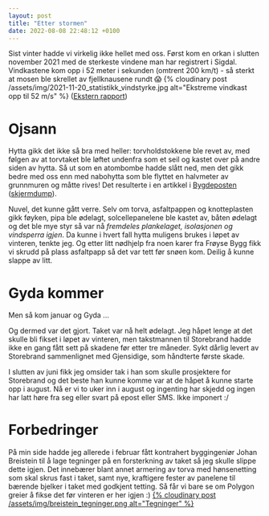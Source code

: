 ```yaml
---
layout: post
title: "Etter stormen"
date: 2022-08-08 22:48:12 +0100
---
```


Sist vinter hadde vi virkelig ikke hellet med oss. Først kom en orkan i
slutten november 2021 med de sterkeste vindene man har registrert i Sigdal.
Vindkastene kom opp i 52 meter i sekunden (omtrent 200 km/t) - så sterkt
at mosen ble skrellet av fjellknausene rundt 😱
{% cloudinary post /assets/img/2021-11-20_statistikk_vindstyrke.jpg alt="Ekstreme vindkast opp til 52 m/s" %}
([Ekstern rapport][rapport])

# Ojsann

Hytta gikk det ikke så bra med heller:
torvholdstokkene ble revet av, med følgen av at torvtaket ble løftet undenfra som
et seil og kastet over på andre siden av hytta. Så ut som en atombombe hadde
slått ned, men det gikk bedre med oss enn med nabohytta som ble flyttet en
halvmeter av grunnmuren og måtte rives! Det resulterte i en artikkel i
[Bygdeposten][bygdeposten] ([skjermdump][bygdeposten-dump]).

<div class="pa-gallery-player-widget" style="width:100%; height:480px; display:none;"
  data-link="https://photos.app.goo.gl/cRi1e77jFiWoQfxR8"
  data-title="Orkan 19.-20. november 2021"
  data-description="22 new items added to shared album">
  <object data="https://lh3.googleusercontent.com/lCQu_LwemCLtThxlyo31f_jslGrwiiZFaMNWeK1_bg2An1_v8FachlmO3AhTTfRaKPsfd_npIE_cNOVnniF72B59tx6xw8qzXZGu7x_cqvKaaitxrzoC531455B3X7iOC8tmP9AsmRM=w1920-h1080"></object>
  <object data="https://lh3.googleusercontent.com/PxGF7zFTuVE2rb6lQ_tE5ukXCiDELZhCx1uX0BFiZaljF2C4Saorq-L_lt7K2F7AMcc_uHQsA2cfU2AFQIzIpD5xMXr-XKh-iMhOFQXXYg37D-I8oIiLPuPF8X7SboI1q2jjFTx2OB8=w1920-h1080"></object>
  <object data="https://lh3.googleusercontent.com/i4B_CenCahPasiPKunJAveAYhYVPAkm2vLMCtWFDiONjT2i-RQw6D9Cubtx2unvoeaPbdhfkU0BoQOd0W1LQdvIBNnMQD3CgrIqxVc4WwKmkt-_4kvE18xPciMGTsuQa4icNFOTvukk=w1920-h1080"></object>
  <object data="https://lh3.googleusercontent.com/CZT6HMZSHvLz0Sz3v88rCfchWl-GJwUf3byUHMUD1r0pfYrCvfrbPdbE23d9dw4tjhCYnUpvAB5_QQTUyMpd936ZDd3x7DUkSuEO4WbdMqwEl0mUWI0FlCS_qoc97t20cviuxsUTcr0=w1920-h1080"></object>
  <object data="https://lh3.googleusercontent.com/e9VohYK9GNuPJYxLZHIRPU6dxCKvDnkbdr7dwT2SxnrSJzU6C6UPJDlZk4UepruFID-JsNIqrDQKElqCjG0tYjiO80DN2d-pBV9CvZ48mVjYI4uXB-K50J32luHRA-uQlO1YMXK8U10=w1920-h1080"></object>
  <object data="https://lh3.googleusercontent.com/6RiGkn4J-asfnSG6LTOHRMVGRoFmtbDPYPrCQ9BUTRFg9o4nL0bg23QFQnIo8awu6Rl4vZ6KqOi3K-Jl_Mn9E-eLijhIRNsfJk6aJaegjIsQMVw_jpeEmMofjkm2vtJvvY9RHZ8n4e4=w1920-h1080"></object>
  <object data="https://lh3.googleusercontent.com/A04tJi1eXT73At56bxBhFj0ekTSaDX7biNo_kcPIKTc3OsN-Ujnh3jIjV_l-jb7sfWF2FZpoCLdSZ2P5o2jEI2hrooh3sgnEaZy00RrlQzWM_ZSgmgwmG7tUBkSk-1K0TuC8sxQ65vg=w1920-h1080"></object>
  <object data="https://lh3.googleusercontent.com/1OyBYNit3xVflKc8iGWxfksSQQSaXMZAeid-s8g7zz-StqU8_MUtVoqoPfgLz8OFY5ntIhBrchbQ4qyquG31j3atYvsZfI8s8Xy_8lH_GrIeTbj2F78Zz5E15SqUm1vPpYldZwtr6NY=w1920-h1080"></object>
  <object data="https://lh3.googleusercontent.com/4brXl1i9Z0SGqH-W9P2cdoUqVwn_JfhPpsI8ATIRI5x_t-ae2A2i9scbVcw-4YlZstXnhNoKXMJwEvDsFoulySKVqbRNMtVvIXGpVvRjOEGn333XVDrLvMIDwZeXjUbwmy-7vw9AC_g=w1920-h1080"></object>
  <object data="https://lh3.googleusercontent.com/N5shUkox9hv2ulGbL6AMx6_IvSCwb65w4WFTqd1hdaCMbtMesGUCOWy1fT5AOMKIG94BqgD7HXhAN_UQmUSitIWPqidrn1Seazz9be9ErdELOeYpJ78ClVDAXrafieLjF8iivNSgwR0=w1920-h1080"></object>
  <object data="https://lh3.googleusercontent.com/YhnLYvjRLSVCf64VcA5AZT907pW_An9DWTXHRPpfsFrzZoe7XX08Djx8FV4acG3z1qjSo5VzseaWJJF3So2UXhAl4peGTA63pWY1CttK3mCyMSuTE1LsE7JQESq_cUtHvmCiJ91UIrc=w1920-h1080"></object>
  <object data="https://lh3.googleusercontent.com/VirWDCd1muUKHdHlVaO4qJIoqWfy3KkJdXT6otTuiTGJwkeX84_koKxaXQ6A_CzoJfoAWWj2UGTieH3ZdwSvOub0-bqZqtdMwjlfiwEacbyCnKx3hKSbkgkCXR3yUd4U_2lkIWGv6_8=w1920-h1080"></object>
  <object data="https://lh3.googleusercontent.com/eN9ppUH99SQp98Qr17IJjk_44h3FLjwy-v093SKaOVPjO3mc4xnrFJIEITaNvVwYYPD0Q8S--1VyFlfuuI6kHtMzx-ne0JkBsYoWPC1NUptAT9vbkwuTAXu_BqIN7IaYqm5nIHRNaXQ=w1920-h1080"></object>
  <object data="https://lh3.googleusercontent.com/1MUlLsOLeikHQIevxw2Z-yVsTkr7RD2AvfVVTj0CKsdtauteqJuNtZXSd-WgK04nG7w7QZDBA8OWHR_xWQEix3JPdN5nxIvK_paqKieh6A_nvWIEPW1SD1clTK29hRMN-whOCM_xViU=w1920-h1080"></object>
  <object data="https://lh3.googleusercontent.com/uFbKgw_M9rS5jrSfS-hVkQDz2UOdY7paIC63in3DWf3EBORv-pHYhoh_NvlVCvPrQbfCC1VOilWY2CG7za1RieS2Lz2BQEBlNxsoVqWb__a4Cbjw-TQ5Wua85ODNpSgdpQppAQLOT0Q=w1920-h1080"></object>
  <object data="https://lh3.googleusercontent.com/ojo_92SHdi52HvQ-rAa6uh0OCLDDpdhSkmtgEvldQ04Kx_H_vsYU-T6serYjtVZ9wsB4DwZ41UaLVLa-c5F6Ia0ywq2RcKjKW5z2QDrttIOr60C8pOUEb75tlkFxbcAZwMdD-nkvs9c=w1920-h1080"></object>
  <object data="https://lh3.googleusercontent.com/Z9rfyhO45iqcwJT-d1AE2h26JkKNi2NPYmzb5lXD3HDnaqpeteLPsjaLRHXUO2JVcZI5an5c_zsLRZQqU2gLoMy-fivFTPRtP1Idltd_NBSci6UH69rWR3uiom5bOvAVS3FZCtIm5eI=w1920-h1080"></object>
  <object data="https://lh3.googleusercontent.com/pL3I9ckX0eBgojumr1o1PYV2n6M39CvKpQ59NGKmnv7bXb8Q5m5uai4rizFaoQQYAEjt3LYlJiXu7BMnT87jbld1j1pnCMotgkPNowCWDirkC2cJkXxquB3y9h0e923Puox52j3BS0A=w1920-h1080"></object>
  <object data="https://lh3.googleusercontent.com/8XxzBswywFNYlkoarkkbOFwSzzb2GsCdgIM3lHksTNl1tB0GKMcXcJbEti3qxKbTN56Lva1JwVRzrKeH_gihT97c3nLD3XPtZE0BIItXuvZVFOdUM7tkoZovuv1mMUu8_0fpio8VRQk=w1920-h1080"></object>
  <object data="https://lh3.googleusercontent.com/Gt5ZeGBnsP-GlgJ2qPRazvzA90SowQZGRtwWlOkoJGu2bJeN-jmbp0o6BfFtqilF6MLD_jbc5T-YwZT42OoFkYQyaN9QYzzY6E2b6v0be5CQ7BFUQOPlxZGjI9OREEim-T5XxQAjEAU=w1920-h1080"></object>
</div>

Nuvel, det kunne gått verre. Selv om torva, asfaltpappen og knotteplasten gikk føyken,
pipa ble ødelagt, solcellepanelene ble kastet av, båten ødelagt og det ble mye styr så var nå
_fremdeles plankelaget, isolasjonen og vindsperra igjen_. Da kunne i hvert fall
hytta muligens brukes i løpet av vinteren, tenkte jeg. Og etter litt nødhjelp
fra noen karer fra Frøyse Bygg fikk vi skrudd på plass asfaltpapp så det var
tett før snøen kom. Deilig å kunne slappe av litt.

# Gyda kommer

Men så kom januar og Gyda ...

<div class="pa-gallery-player-widget" style="width:100%; height:480px; display:none;"
  data-link="https://photos.app.goo.gl/M3uid3N7DJGNHGhg8"
  data-title="Gyda slår til, 17. januar 2022"
  data-description="24 new items added to shared album">
  <object data="https://lh3.googleusercontent.com/gXmtR4O5r8zNv6AQK_WtArVQw1YIRhxYoqP7QNij0M7p_Ahh_SO0OIdIzlMeBgHmduHQvZAyJanyCUYlOnoUGFBrGQK5Rc3MSMjySx_NzVNHJ8iNaNJOvw9DHOyuMLp3UURN-1dnjUM=w1920-h1080"></object>
  <object data="https://lh3.googleusercontent.com/gI4F-VnQW88s-VSI7L1E7nyXWOvuflRxzxrI-Iz2k4zS-w4SbnGeneww1iXRHf4TUFumUbjCatqUx6tGjiCCdQ835LWuj8l7F_Ys6Uieb7AmyrRUiSnwONCJ0AwmwGfVfSu10G1mDUE=w1920-h1080"></object>
  <object data="https://lh3.googleusercontent.com/FrdrcDT8jzTrWFMGC0QbXxBJk4lbiDRgtMG0DZmi7Ng4YnvySWoTm5cFvTecNeDK-sljiD7xfGaxw87-OeD1Rxxt4UEyZ5yE4ROFUVeYAtmbxu_afUaeuqc-GqRp4b08r3NsSXKgDz8=w1920-h1080"></object>
  <object data="https://lh3.googleusercontent.com/MZP4znn75pm0wiAoWM_0JwXrt5Cw7RI0plfqiEaChj0V38mvJvs_sPz048Wv0gYCXbYuO7kSMp7hEHmeRg4q2tRJAPfI5f_JtamGHrFCMfB5MOlml7QbW0cfgSmru7LAt-MYDR6m1bM=w1920-h1080"></object>
  <object data="https://lh3.googleusercontent.com/76lf8Ft2wbtVsaVbWK7bI3ObRMo_HsJ1_G58OSNxWlWXIrtXVSkyd1ojTXiGMkEfx0NGrRHHDYBICIyujrroX5u4PSdA1CgsNxiWxDMTzlfW400hkk8iA1A2ATk2pCsFKipnucX2dPk=w1920-h1080"></object>
  <object data="https://lh3.googleusercontent.com/rHR_OwuWpaN22ZyPU6Ybjq-1aHouoCkISkhTaOlz3-hkq7hiAOdDbRz18qUkMTd5f3Pw1dsXqpTuhBX2PELwHp2iNrOD9wnNqrI87t0PbuEO80oMta1PYqvPg1hg3choX49tmy66VPE=w1920-h1080"></object>
  <object data="https://lh3.googleusercontent.com/zkXMO6802-j5jm33rNajltPMI4Dx6TNZ-ihrHzURhFEpxAquUfBNuxt1BXVVNGmbWsB2EbFEH3zuyM_Xh71nBzBhqcCrjKw8FmwyuFqUE3_7PsUss5wsuAd8l_Phz1EVcHyJB0VI8VA=w1920-h1080"></object>
  <object data="https://lh3.googleusercontent.com/bYJOX24Nfhej1pusgIQRxEh1_1pjLlC81b5o5Huuo5zM9R8Vx2TALcJkH679jX5ds4SFunTbVorJ-FDvYo5AXMynYMAFg37vSIk-QIiwBjVr5Yqlrp8du5HkF5CnBAHe_JNOsH5ccew=w1920-h1080"></object>
  <object data="https://lh3.googleusercontent.com/u8oCW7X4VJKbKL8sOl-vD6S4mUVAluTj8dxILcj1ut7G9UEwG6PehE4g5kJq-atGZ4oFfdNLT2VBagB-RlsSYG8_npeznFZx-_cfUD7o-PT5BtnnSnJAD9nCzpfTI7unN1jgAlwIC5M=w1920-h1080"></object>
  <object data="https://lh3.googleusercontent.com/2yEaDn5QgOt-tIsQoSZ5Sv1FWUjuJKxuIlnxUcq6q54aNQdeFdgLyigpyizRAH44w-mUoIkF_Qqlkccirk_a4WvKavwEPDMY6vftfgDJqHHnT2LwrLxcApn7OJjdPUpDXhx8E4QhGKI=w1920-h1080"></object>
  <object data="https://lh3.googleusercontent.com/fMUq1Vl1gvYK91usENpg4LincqBe60prPFtUVZ22W92Wh0x3CNTui4rODl3xbSZ8ObfFTIAhO5NnbjnFPgitwHH-aT8007_IILJgMKaTuqWYKsKaffoOd_d3FHgkk562XsrQNzxAEvo=w1920-h1080"></object>
  <object data="https://lh3.googleusercontent.com/8tNtrpr1rlP8i8JvqKcPkr3i5D8JdJJmiU4Q4GrsfxGFc8vxvNz8L02ZvdzF5U7sC-qyc4wY8Yb7vHR9qJC8TB7Po6dUHlHI7rqrYcpUy1eSb-Gyy3mYuS7xtEmg5T2mVqB3F0zk1qk=w1920-h1080"></object>
  <object data="https://lh3.googleusercontent.com/5nHaABMawQ3Rq16UG5T4hXdXlZ-GRv3OZWkrVP5HWxaDxXK9H_gP9vysxERE4ir_u_fK4muUmtCSuRqRQn0mJ93hkwZxEjSYkFRz2NoJvDbjy8GiumDvUMsDh63Ft_oWV1FeflwA0gc=w1920-h1080"></object>
  <object data="https://lh3.googleusercontent.com/AYrmGRwmuFcNBRGezI6JaEx5a1cZaJudGXEdk6kMPCsysxJDmMjJB0iOEutkNQrZt3y1gjbcQe8PFzGc0yrbyDiEj-PM5w3-xm9FhgFfo0yYwC43pGEeI9ShiVgBT-nukZtYqo0aqkA=w1920-h1080"></object>
  <object data="https://lh3.googleusercontent.com/uzq64xv8ohoyde0LmaMNl7KfUQihJ-UI5yvY_scm4DEd8DAwF_PkIOCpMwneECBsCuWkYV5TB3BWj1SaonWWAS8fvBNJ2a90f691HtRY0_uMf7jTaWU6_Em2858Cj9GFdK8QmwdoiTw=w1920-h1080"></object>
  <object data="https://lh3.googleusercontent.com/RaRk_S7e60Ck8cYYY0O3niEAzHZwMaWYla-sJAaro7Sd52eKUMBGRnUSN2qdBATfb1TxW_d2BSlkBszpMj_XesjrFE-QzwG56IIO79uUs8mSoGcw2x_5yxaNIcyNrB7hXqo0MJMC9hk=w1920-h1080"></object>
  <object data="https://lh3.googleusercontent.com/cDNLc9BHh7YXNvIb0UsgINeYtqJdZLE9K5cKpkFoZ_0_T3bvtCA1V05kmcPCyAsvzeSzN3UAK1K7m9JdkZDrAq4YGBRbR6soR7U9JaKqF7zP_eRFtdzdZ-CFLYL8suu9CXcBxc6PMbE=w1920-h1080"></object>
  <object data="https://lh3.googleusercontent.com/8pahul1kF9cu3oj4UKie0i2LZw_7VLDBy1j82Q8gefFe64ZRh2wer-wettZ4IGjOaG6eNBPfFRCd-AXPTn3AugTaBIagzW8-pJRrgKELjGZu5_lVGgZRmh4NCEk_QQ78Ed2SyFj8bDk=w1920-h1080"></object>
  <object data="https://lh3.googleusercontent.com/wXd06itzdTF-Rft7o3pPq9nV5Jce7Ad3L_de6hBWq9SOPXOb8_qEIi6avKjKrXB0PTAbXWHxf97W1weqjbuOhMm1yLABLufohNjXNuEF-U-OM2yaf9jpGllx4SIV18DCK5ybFhWF29E=w1920-h1080"></object>
  <object data="https://lh3.googleusercontent.com/aRYl9p42F8WUXrxwGuC8KLYawJKLB6HLfNXDgegT4mfmYELQwLUODpw7WEJg7f3ADE4VJbaxtTXwc2n3-cZVfd18ubTdbMWEbDnmNHW8FmNVKF-WNsaBYCjt2DIiv6P-ho8v2iMrhzY=w1920-h1080"></object>
  <object data="https://lh3.googleusercontent.com/rc7qD0qy004pr9birkue8ne7vozyfmyzq9UFOJvr7l9rgDLXSHJsceHyTSzYHq7_3udUDHh3MZQaUo8WPCCIb3CN9EE9Bzef0ONGSyJ5ORgKwciy15Pny4n8ALXvndX3_cZbgF121qE=w1920-h1080"></object>
  <object data="https://lh3.googleusercontent.com/jvWcPnTf0NVzl2bsZp1LFuV-4j-xi7SIYz6OmfFj0E3kNzuh4bkxHkJYu_2HZjJNT9LeMspbZhiJFq3G9-uyZ_tiiZFft03z3VxtqDsCHpOvYXEovm6Oftki_bkH4ObmU5NH1JlVvyQ=w1920-h1080"></object>
  <object data="https://lh3.googleusercontent.com/kO-kf4LUa4x2TOzp_cc9Y-KJuESnvsBaNcS0ck6PY5K46wHNvvYZNST4lT15QZzjW98isP7F3irIC76Y9s1wb6GfDmsWEQ6joKFjK1NxR6z9G-3OiVa77pgpE3nf7raZSjNl1JnSOh0=w1920-h1080"></object>
  <object data="https://lh3.googleusercontent.com/DG-jmLuFswdRgQn8M06C5YRNReBeFxATOQkTFjYeIHhZvXjtRiWubJZGPdMbX4J_kNVxSV1IQBI0YWCbpWZnj1Dtc07Kp5x6GO26SSDo2hYzs6OqTuR4s53QBW-pTyrEkg1xqvSjvCk=w1920-h1080"></object>
</div>

Og dermed var det gjort. Taket var nå helt ødelagt. Jeg håpet lenge
at det skulle bli fikset i løpet av vinteren, men takstmannen til Storebrand
hadde ikke en gang fått sett på skadene før etter tre måneder. Sykt dårlig
levert av Storebrand sammenlignet med Gjensidige, som håndterte første skade.

I slutten av juni fikk jeg omsider tak i han som skulle prosjektere for Storebrand
og det beste han kunne komme var at de håpet å kunne starte opp i august. Nå er
vi to uker inn i august og ingenting har skjedd og ingen har latt høre fra seg
eller svart på epost eller SMS. Ikke imponert :/

# Forbedringer

På min side hadde jeg allerede i februar fått kontrahert byggingeniør Johan
Breistein til å lage tegninger på en forsterkning av taket så jeg skulle
slippe dette igjen. Det innebærer blant annet armering av torva med hønsenetting
som skal skrus fast i taket, samt nye, kraftigere fester av panelene til
bærende bjelker i taket med godkjent tetting. Så får vi bare se om Polygon
greier å fikse det før vinteren er her igjen :)
<a href="/assets/img/breistein_tegninger.png">
{% cloudinary post /assets/img/breistein_tegninger.png alt="Tegninger" %}
</a>

<!-- Needed to display gallery -->
<script src="https://cdn.jsdelivr.net/npm/publicalbum@latest/embed-ui.min.js" async></script>

[rapport]: https://hedalen.no/2021/12/16/hendelsesrapport-etter-svaert-kraftige-vindkast-19-november/
[varsel-januar]: https://www.eikernytt.no/2022/01/29/nytt-uvaer-pa-vei-forsikringsselskapene-forventer-skader/
[bygdeposten]: https://www.bygdeposten.no/hele-hytta-til-espen-flyttet-seg-en-halvmeter-og-torvtaket-til-carl-erik-ble-flerret-av/s/5-10-425392
[bygdeposten-dump]: /assets/img/2021-11-26_bygdeposten_orkan_november_2021.jpg
[album-november]: https://photos.app.goo.gl/cRi1e77jFiWoQfxR8
[album-januar]: https://photos.app.goo.gl/M3uid3N7DJGNHGhg8
